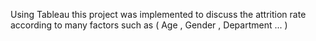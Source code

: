 Using Tableau this project was implemented to discuss the attrition rate according to many factors such as ( Age , Gender , Department ... )
